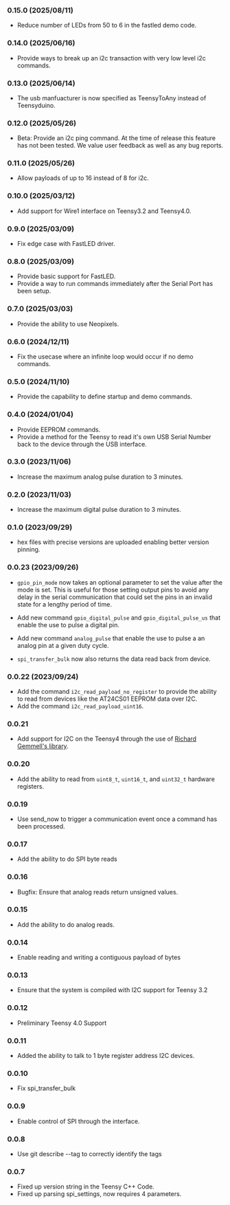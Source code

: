 ### 0.15.0 (2025/08/11)

* Reduce number of LEDs from 50 to 6 in the fastled demo code.

### 0.14.0 (2025/06/16)

* Provide ways to break up an i2c transaction with very low level i2c commands.

### 0.13.0 (2025/06/14)

* The usb manfuacturer is now specified as TeensyToAny instead of Teensyduino.

### 0.12.0 (2025/05/26)

* Beta: Provide an i2c ping command. At the time of release this feature has
  not been tested. We value user feedback as well as any bug reports.

### 0.11.0 (2025/05/26)

* Allow payloads of up to 16 instead of 8 for i2c.

### 0.10.0 (2025/03/12)

* Add support for Wire1 interface on Teensy3.2 and Teensy4.0.

### 0.9.0 (2025/03/09)

* Fix edge case with FastLED driver.

### 0.8.0 (2025/03/09)

* Provide basic support for FastLED.
* Provide a way to run commands immediately after the Serial Port has been setup.

### 0.7.0 (2025/03/03)

* Provide the ability to use Neopixels.

### 0.6.0 (2024/12/11)

* Fix the usecase where an infinite loop would occur if no demo commands.

### 0.5.0 (2024/11/10)

* Provide the capability to define startup and demo commands.

### 0.4.0 (2024/01/04)

* Provide EEPROM commands.
* Provide a method for the Teensy to read it's own USB Serial Number back to
  the device through the USB interface.

### 0.3.0 (2023/11/06)

* Increase the maximum analog pulse duration to 3 minutes.

### 0.2.0 (2023/11/03)

* Increase the maximum digital pulse duration to 3 minutes.

### 0.1.0 (2023/09/29)

* hex files with precise versions are uploaded enabling better version pinning.

### 0.0.23 (2023/09/26)

* `gpio_pin_mode` now takes an optional parameter to set the value after the
  mode is set. This is useful for those setting output pins to avoid any delay
  in the serial communication that could set the pins in an invalid state
  for a lengthy period of time.

* Add new command `gpio_digital_pulse` and `gpio_digital_pulse_us` that enable
  the use to pulse a digital pin.

* Add new command `analog_pulse` that enable the use to pulse a an analog pin
  at a given duty cycle.

* `spi_transfer_bulk` now also returns the data read back from device.

### 0.0.22 (2023/09/24)

* Add the command `i2c_read_payload_no_register` to provide the ability to read
  from devices like the AT24CS01 EEPROM data over I2C.
* Add the command `i2c_read_payload_uint16`.

### 0.0.21

* Add support for I2C on the Teensy4 through the use of
  [Richard Gemmell's library](https://github.com/Richard-Gemmell/teensy4_i2c/).

### 0.0.20

* Add the ability to read from `uint8_t`, `uint16_t`, and `uint32_t` hardware
  registers.

### 0.0.19

* Use send_now to trigger a communication event once a command has been processed.

### 0.0.17

* Add the ability to do SPI byte reads

### 0.0.16

* Bugfix: Ensure that analog reads return unsigned values.

### 0.0.15

* Add the ability to do analog reads.

### 0.0.14

* Enable reading and writing a contiguous payload of bytes

### 0.0.13

* Ensure that the system is compiled with I2C support for Teensy 3.2

### 0.0.12

* Preliminary Teensy 4.0 Support

### 0.0.11

* Added the ability to talk to 1 byte register address  I2C devices.
### 0.0.10

* Fix spi_transfer_bulk
### 0.0.9

* Enable control of SPI through the interface.

### 0.0.8

* Use git describe --tag to correctly identify the tags

### 0.0.7

* Fixed up version string in the Teensy C++ Code.
* Fixed up parsing spi_settings, now requires 4 parameters.
